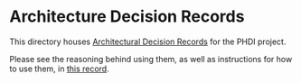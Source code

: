 # Architecture Decision Records

This directory houses [Architectural Decision Records](http://thinkrelevance.com/blog/2011/11/15/documenting-architecture-decisions) for the PHDI project.

Please see the reasoning behind using them, as well as instructions for how to use them, in [this record](http://thinkrelevance.com/blog/2011/11/15/documenting-architecture-decisions).
